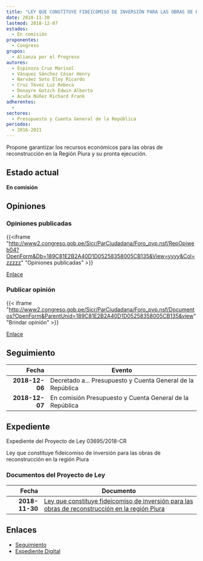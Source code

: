 ```yaml
---
title: "LEY QUE CONSTITUYE FIDEICOMISO DE INVERSIÓN PARA LAS OBRAS DE RECONSTRUCCIÓN EN LA REGIÓN PIURA"
date: 2018-11-30
lastmod: 2018-12-07
estados: 
  - En comisión
proponentes: 
  - Congreso
grupos: 
  - Alianza por el Progreso
autores: 
  - Espinoza Cruz Marisol
  - Vásquez Sánchez César Henry
  - Narváez Soto Eloy Ricardo
  - Cruz Tévez Luz Rebeca
  - Donayre Gotzch Edwin Alberto
  - Acuña Núñez Richard Frank
adherentes: 
  - 
sectores: 
  - Presupuesto y Cuenta General de la República
periodos: 
  - 2016-2021
---
```


Propone garantizar los recursos económicos para las obras de reconstrucción en la Región Piura y su pronta ejecución.


## Estado actual

**En comisión**

## Opiniones

### Opiniones publicadas

{{<iframe "http://www2.congreso.gob.pe/Sicr/ParCiudadana/Foro_pvp.nsf/RepOpiweb04?OpenForm&Db=189C81E2B2A40D1D05258358005CB135&View=yyyy&Col=zzzzz" "Opiniones publicadas" >}}

[Enlace](http://www2.congreso.gob.pe/Sicr/ParCiudadana/Foro_pvp.nsf/RepOpiweb04?OpenForm&Db=189C81E2B2A40D1D05258358005CB135&View=yyyy&Col=zzzzz)
### Publicar opinión

{{< iframe "http://www2.congreso.gob.pe/Sicr/ParCiudadana/Foro_pvp.nsf/Documentos?OpenForm&ParentUnid=189C81E2B2A40D1D05258358005CB135&view" "Brindar opinión" >}}

[Enlace](http://www2.congreso.gob.pe/Sicr/ParCiudadana/Foro_pvp.nsf/Documentos?OpenForm&ParentUnid=189C81E2B2A40D1D05258358005CB135&view)

## Seguimiento

| Fecha | Evento |
|------:|--------|
| **2018-12-06** | Decretado a... Presupuesto y Cuenta General de la República|
| **2018-12-07** | En comisión Presupuesto y Cuenta General de la República|


## Expediente

Expediente del Proyecto de Ley 03695/2018-CR

Ley que constituye fideicomiso de inversión para las obras de reconstrucción en la región Piura


### Documentos del Proyecto de Ley

| Fecha | Documento |
|------:|--------|
| **2018-11-30** | [Ley que constituye fideicomiso de inversión para las obras de reconstrucción en la región Piura](http://www.leyes.congreso.gob.pe/Documentos/2016_2021/Proyectos_de_Ley_y_de_Resoluciones_Legislativas/PL0369520181130..pdf) |

## Enlaces 

- [Seguimiento](http://www2.congreso.gob.pe/Sicr/TraDocEstProc/CLProLey2016.nsf/f7fff46988ca05b1052578e100829cc7/2bc6c6ab0335889c052583580061f412?OpenDocument)
- [Expediente Digital](http://www2.congreso.gob.pe/Sicr/TraDocEstProc/CLProLey2016.nsf/f7fff46988ca05b1052578e100829cc7/2bc6c6ab0335889c052583580061f412?OpenDocument&Click=05257FB7005EB655.eb71d0cf91d8294e05256cdf006b5706/$Body/0.1C6C)
